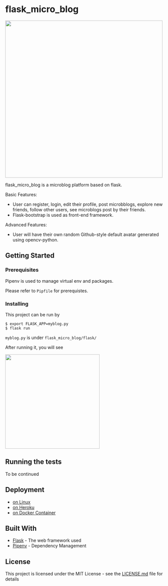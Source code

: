 # flask_micro_blog

<img src="https://raw.githubusercontent.com/josephzxy/pic/master/Screen%20Shot%202018-07-25%20at%209.46.50%20AM.png" height=500>

flask_micro_blog is a microblog platform based on flask.

Basic Features:
- User can register, login, edit their profile, post microbblogs, explore new friends, follow other users, see microblogs post by their friends.
- Flask-bootstrap is used as front-end framework.

Advanced Features:
- User will have their own random Github-style default avatar generated using opencv-python.
 

## Getting Started
### Prerequisites
Pipenv is used to manage virtual env and packages.

Please refer to `Pipfile` for prerequistes.

### Installing

This project can be run by

```
$ export FLASK_APP=myblog.py 
$ flask run
```

`myblog.py` is under `flask_micro_blog/flask/`

After running it, you will see

<img src="https://raw.githubusercontent.com/josephzxy/pic/master/Screen%20Shot%202018-07-19%20at%202.57.49%20PM.png" height=300>

## Running the tests

To be continued

## Deployment

- [on Linux](https://blog.miguelgrinberg.com/post/the-flask-mega-tutorial-part-xvii-deployment-on-linux)
- [on Heroku](https://blog.miguelgrinberg.com/post/the-flask-mega-tutorial-part-xviii-deployment-on-heroku)
- [on Docker Container](https://blog.miguelgrinberg.com/post/the-flask-mega-tutorial-part-xix-deployment-on-docker-containers)

## Built With

* [Flask](http://flask.pocoo.org/) - The web framework used
* [Pipenv](https://docs.pipenv.org/) - Dependency Management


## License

This project is licensed under the MIT License - see the [LICENSE.md](LICENSE.md) file for details

